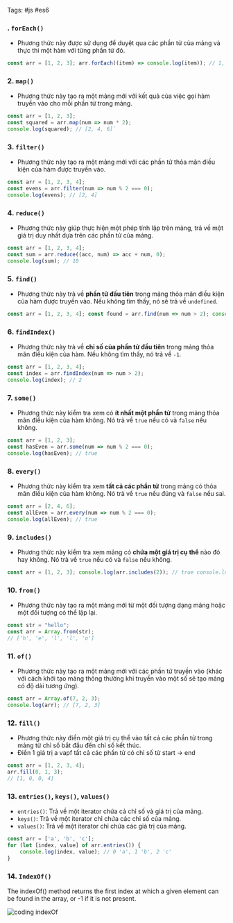 Tags: #js #es6
### . **`forEach()`**

- Phương thức này được sử dụng để duyệt qua các phần tử của mảng và thực thi một hàm với từng phần tử đó.
```js
const arr = [1, 2, 3]; arr.forEach((item) => console.log(item)); // 1, 2, 3
```
### 2. **`map()`**
- Phương thức này tạo ra một mảng mới với kết quả của việc gọi hàm truyền vào cho mỗi phần tử trong mảng.

```js
const arr = [1, 2, 3]; 
const squared = arr.map(num => num * 2); 
console.log(squared); // [2, 4, 6]`
```

### 3. **`filter()`**
- Phương thức này tạo ra một mảng mới với các phần tử thỏa mãn điều kiện của hàm được truyền vào.

```js
const arr = [1, 2, 3, 4]; 
const evens = arr.filter(num => num % 2 === 0); 
console.log(evens); // [2, 4]
```

### 4. **`reduce()`**

- Phương thức này giúp thực hiện một phép tính lặp trên mảng, trả về một giá trị duy nhất dựa trên các phần tử của mảng.

```js
const arr = [1, 2, 3, 4]; 
const sum = arr.reduce((acc, num) => acc + num, 0); 
console.log(sum); // 10
```

### 5. **`find()`**

- Phương thức này trả về **phần tử đầu tiên** trong mảng thỏa mãn điều kiện của hàm được truyền vào. Nếu không tìm thấy, nó sẽ trả về `undefined`.

```js
const arr = [1, 2, 3, 4]; const found = arr.find(num => num > 2); console.log(found); // 3
```

### 6. **`findIndex()`**

- Phương thức này trả về **chỉ số của phần tử đầu tiên** trong mảng thỏa mãn điều kiện của hàm. Nếu không tìm thấy, nó trả về `-1`.

```js
const arr = [1, 2, 3, 4]; 
const index = arr.findIndex(num => num > 2); 
console.log(index); // 2
```

### 7. **`some()`**

- Phương thức này kiểm tra xem có **ít nhất một phần tử** trong mảng thỏa mãn điều kiện của hàm không. Nó trả về `true` nếu có và `false` nếu không.

```js
const arr = [1, 2, 3]; 
const hasEven = arr.some(num => num % 2 === 0); 
console.log(hasEven); // true
```

### 8. **`every()`**

- Phương thức này kiểm tra xem **tất cả các phần tử** trong mảng có thỏa mãn điều kiện của hàm không. Nó trả về `true` nếu đúng và `false` nếu sai.

```js
const arr = [2, 4, 6]; 
const allEven = arr.every(num => num % 2 === 0); 
console.log(allEven); // true
```

### 9. **`includes()`**

- Phương thức này kiểm tra xem mảng có **chứa một giá trị cụ thể** nào đó hay không. Nó trả về `true` nếu có và `false` nếu không.

```js
const arr = [1, 2, 3]; console.log(arr.includes(2)); // true console.log(arr.includes(5)); // false
```

### 10. **`from()`**

- Phương thức này tạo ra một mảng mới từ một đối tượng dạng mảng hoặc một đối tượng có thể lặp lại.

```js
const str = "hello"; 
const arr = Array.from(str); 
// ['h', 'e', 'l', 'l', 'o']
```

### 11. **`of()`**

- Phương thức này tạo ra một mảng mới với các phần tử truyền vào (khác với cách khởi tạo mảng thông thường khi truyền vào một số sẽ tạo mảng có độ dài tương ứng).

```js
const arr = Array.of(7, 2, 3); 
console.log(arr); // [7, 2, 3]
```

### 12. **`fill()`**

- Phương thức này điền một giá trị cụ thể vào tất cả các phần tử trong mảng từ chỉ số bắt đầu đến chỉ số kết thúc.
- Điền 1 giá trị a vapf tất cả các phần tử có chỉ số từ start -> end

```js
const arr = [1, 2, 3, 4]; 
arr.fill(0, 1, 3);
// [1, 0, 0, 4]
```

### 13. **`entries()`, `keys()`, `values()`**

- `entries()`: Trả về một iterator chứa cả chỉ số và giá trị của mảng.
- `keys()`: Trả về một iterator chỉ chứa các chỉ số của mảng.
- `values()`: Trả về một iterator chỉ chứa các giá trị của mảng.

```js
const arr = ['a', 'b', 'c']; 
for (let [index, value] of arr.entries()) {  
	console.log(index, value); // 0 'a', 1 'b', 2 'c' 
}
```

### 14. `IndexOf()`

The indexOf() method returns the first index at which a given element can be found in the array, or -1 if it is not present.

![coding indexOf](https://a.storyblok.com/f/152334/1406x792/13698e2956/indexof.png)